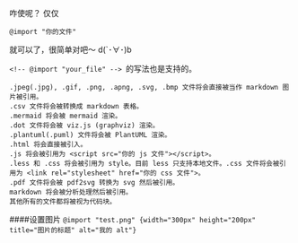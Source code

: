 咋使呢？
仅仅

`@import "你的文件"`

就可以了，很简单对吧～ d(`･∀･)b

`<!-- @import "your_file" --> `的写法也是支持的。
```
.jpeg(.jpg), .gif, .png, .apng, .svg, .bmp 文件将会直接被当作 markdown 图片被引用。
.csv 文件将会被转换成 markdown 表格。
.mermaid 将会被 mermaid 渲染。
.dot 文件将会被 viz.js (graphviz) 渲染。
.plantuml(.puml) 文件将会被 PlantUML 渲染。
.html 将会直接被引入。
.js 将会被引用为 <script src="你的 js 文件"></script>。
.less 和 .css 将会被引用为 style。目前 less 只支持本地文件。.css 文件将会被引用为 <link rel="stylesheet" href="你的 css 文件">。
.pdf 文件将会被 pdf2svg 转换为 svg 然后被引用。
markdown 将会被分析处理然后被引用。
其他所有的文件都将被视为代码块。
```

####设置图片
`@import "test.png" {width="300px" height="200px" title="图片的标题" alt="我的 alt"}`

